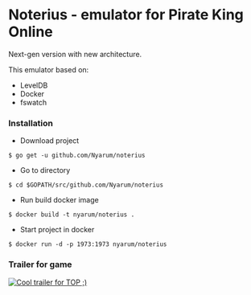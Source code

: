 # Noterius - emulator for Pirate King Online

Next-gen version with new architecture.

This emulator based on:
- LevelDB
- Docker
- fswatch

### Installation

- Download project
```
$ go get -u github.com/Nyarum/noterius
```

- Go to directory
```
$ cd $GOPATH/src/github.com/Nyarum/noterius
```

- Run build docker image
```
$ docker build -t nyarum/noterius .
```

- Start project in docker
```
$ docker run -d -p 1973:1973 nyarum/noterius
```

### Trailer for game

[![Cool trailer for TOP ;)](http://img.youtube.com/vi/0l1TWRR5KuI/0.jpg)](http://www.youtube.com/watch?v=0l1TWRR5KuI)